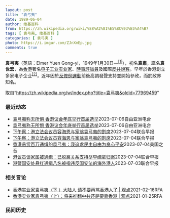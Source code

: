```yaml
---
layout: post
title: "袁弓夷"
date: 1989-06-04
author: 维基百科
from: https://zh.wikipedia.org/wiki/%E8%A2%81%E5%BC%93%E5%A4%B7
tags: [ 袁弓夷, 维基百科 ]
categories: [ 袁弓夷 ]
photo: https://i.imgur.com/ZJnXmEp.jpg
comments: true
---
```

<div class="mw-parser-output"><div id="noteTA-fe69cc4" class="noteTA"><div class="noteTA-group"><div data-noteta-group-source="module" data-noteta-group="地名"></div></div></div>

<p><b>袁弓夷</b>（英語：<span lang="en">Elmer Yuen Gong-yi</span>，1949年1月30日<span class="useeditintro" title="Template:BLP editintro">—</span><sup id="cite_ref-2" class="reference"><a href="#cite_note-2">[1]</a></sup>），初名<b>袁肅</b>，<a href="/wiki/%E8%AD%9C%E5%90%8D" title="譜名">譜名</a><b>袁世宏</b>，為<a href="/wiki/%E9%A6%99%E6%B8%AF" title="香港">香港</a>著名<a href="/wiki/%E7%94%B5%E5%AD%90%E5%B7%A5%E4%B8%9A" title="电子工业">电子工业</a><a href="/wiki/%E5%AF%A6%E6%A5%AD%E5%AE%B6" class="mw-redirect" title="實業家">实业家</a>、<a href="/wiki/%E6%99%82%E4%BA%8B%E8%A9%95%E8%AB%96%E5%93%A1" title="時事評論員">時事評論員</a>及國際<a href="/wiki/%E5%8F%8D%E5%85%B1" class="mw-redirect" title="反共">反共</a><a href="/wiki/%E6%B8%B8%E8%AF%B4%E9%9B%86%E5%9B%A2" title="游说集团">說客</a>。早年於香港創立多家电子企业<sup id="cite_ref-Yuen_family_3-0" class="reference"><a href="#cite_note-Yuen_family-3">[2]</a></sup>，近年因於<a href="/wiki/%E5%8F%8D%E4%BF%AE%E4%BE%8B%E9%81%8B%E5%8B%95" class="mw-redirect" title="反修例運動">反修例運動</a>前後高調發聲支持並開始參政，而於政界知名。
</p>
</div><!--esi <esi:include src="/esitest-fa8a495983347898/content" /> --><noscript><img src="//zh.wikipedia.org/wiki/Special:CentralAutoLogin/start?type=1x1" alt="" title="" width="1" height="1" style="border: none; position: absolute;"></noscript>
<div class="printfooter" data-nosnippet="">取自“<a dir="ltr" href="https://zh.wikipedia.org/w/index.php?title=袁弓夷&amp;oldid=77969459">https://zh.wikipedia.org/w/index.php?title=袁弓夷&amp;oldid=77969459</a>”</div><div id="recent-news"><h3>最近动态</h3><ul><li><a href="https://nodebe4.github.io/waimei/2023-07-06/%E8%A2%81%E5%BC%93%E5%A4%B7%E7%A7%B0%E6%97%A0%E6%89%80%E6%83%A7-%E9%A6%99%E6%B8%AF%E8%AE%AE%E4%BC%9A%E5%B9%B4%E5%BA%95%E4%B8%BE%E8%A1%8C%E9%A6%96%E5%B1%8A%E9%80%89%E4%B8%BE" title="袁弓夷称无所惧 香港议会年底举行首届选举—— 香港民主活动人士袁弓夷(右)和何良懋(左)正积极推动&quot;香港议会&quot;。袁弓夷对自己被通缉感到光荣，认为做了对的事情。 记者柳飞拍摄 ...">袁弓夷称无所惧 香港议会年底举行首届选举</a><time>2023-07-06</time><a class="tag">自由亚洲电台</a></li>
<li><a href="https://nodebe4.github.io/waimei/2023-07-06/%E8%A2%81%E5%BC%93%E5%A4%B7%E7%A7%B0%E6%97%A0%E6%89%80%E6%83%A7-%E9%A6%99%E6%B8%AF%E8%AE%AE%E4%BC%9A%E5%B9%B4%E5%BA%95%E4%B8%BE%E8%A1%8C%E9%A6%96%E5%B1%8A%E9%80%89%E4%B8%BE" title="袁弓夷称无所惧 香港议会年底举行首届选举—— 香港民主活动人士袁弓夷(右)和何良懋(左)正积极推动&quot;香港议会&quot;。袁弓夷对自己被通缉感到光荣，认为做了对的事情。 记者柳飞拍摄 ...">袁弓夷称无所惧 香港议会年底举行首届选举</a><time>2023-07-06</time><a class="tag">自由亚洲电台</a></li>
<li><a href="https://nodebe4.github.io/waimei/2023-07-04/%E4%B8%8B%E5%8D%88%E5%AF%9F-%E6%B8%AF%E7%AB%8B%E6%B3%95%E4%BC%9A%E8%AE%AE%E5%91%98%E5%AE%B9%E6%B5%B7%E6%81%A9%E4%B8%8E%E5%AE%B6%E7%BF%81%E8%A2%81%E5%BC%93%E5%A4%B7%E7%9A%84%E5%89%B2%E5%B8%AD" title="下午察：港立法会议员容海恩与家翁袁弓夷的割席—— 香港立法会议员容海恩（右一）2018年嫁入袁家，成为袁弓夷（左二）儿媳。（叶刘淑仪脸书） 香港警方首次悬红通缉被指违反《香港国安法》潜逃海外的港...">下午察：港立法会议员容海恩与家翁袁弓夷的割席</a><time>2023-07-04</time><a class="tag">联合早报</a></li>
<li><a href="https://nodebe4.github.io/waimei/2023-07-04/%E4%B8%8B%E5%8D%88%E5%AF%9F-%E6%B8%AF%E7%AB%8B%E6%B3%95%E4%BC%9A%E8%AE%AE%E5%91%98%E5%AE%B9%E6%B5%B7%E6%81%A9%E4%B8%8E%E5%AE%B6%E7%BF%81%E8%A2%81%E5%BC%93%E5%A4%B7%E7%9A%84%E5%89%B2%E5%B8%AD" title="下午察：港立法会议员容海恩与家翁袁弓夷的割席—— 香港立法会议员容海恩（右一）2018年嫁入袁家，成为袁弓夷（左二）儿媳。（叶刘淑仪脸书） 香港警方首次悬红通缉被指违反《香港国安法》潜逃海外的港...">下午察：港立法会议员容海恩与家翁袁弓夷的割席</a><time>2023-07-04</time><a class="tag">联合早报</a></li>
<li><a href="https://nodebe4.github.io/waimei/2023-07-04/%E9%A6%99%E6%B8%AF%E6%82%AC%E8%B5%8F%E7%99%BE%E4%B8%87%E9%80%9A%E7%BC%89%E7%9A%84%E8%A2%81%E5%BC%93%E5%A4%B7-%E6%88%91%E8%BF%BD%E6%B1%82%E6%B0%91%E4%B8%BB%E8%87%AA%E7%94%B1%E4%B8%BA%E8%89%AF%E5%BF%83%E5%B9%B3%E5%AE%89" title="香港悬赏百万通缉的袁弓夷：我追求民主自由为良心平安—— Tue, 04 Jul 2023 12:02:02 GMT 香港工商界人士、香港自由民主活动家、“香港议会”筹委会成员袁弓夷 香港政府主管...">香港悬赏百万通缉的袁弓夷：我追求民主自由为良心平安</a><time>2023-07-04</time><a class="tag">美国之音</a></li>
<li><a href="https://nodebe4.github.io/waimei/2023-07-04/%E6%B8%AF%E8%AE%AE%E5%91%98%E8%B0%88%E5%AE%B6%E5%B1%9E%E8%A2%AB%E9%80%9A%E7%BC%89-%E5%B7%B2%E8%84%B1%E7%A6%BB%E5%85%B3%E7%B3%BB%E6%94%AF%E6%8C%81%E5%B0%BD%E6%97%A9%E7%BC%89%E6%8B%BF%E5%BD%92%E6%A1%88" title="港议员谈家属被通缉：已脱离关系支持尽早缉拿归案—— 被香港特区政府通缉的企业家袁弓夷儿媳、香港立法会议员容海恩重申，自己已与袁弓夷脱离关系，并表示支持港府尽早将相关人士缉拿归案。 据网媒“香港0...">港议员谈家属被通缉：已脱离关系支持尽早缉拿归案</a><time>2023-07-04</time><a class="tag">联合早报</a></li>
<li><a href="https://nodebe4.github.io/waimei/2023-07-03/%E6%B8%AF%E8%AD%A6%E5%9B%BD%E5%AE%89%E5%A4%84%E6%82%AC%E7%BA%A2%E9%80%9A%E7%BC%89%E5%85%AB%E5%90%8D%E8%A2%AB%E6%8C%87%E8%BF%9D%E5%8F%8D%E5%9B%BD%E5%AE%89%E6%B3%95%E7%9A%84%E6%B5%B7%E5%A4%96%E6%B8%AF%E4%BA%BA" title="港警国安处悬红通缉八名被指违反国安法的海外港人—— 香港警方国安处星期一（7月3日）宣布悬红通缉名单，被通缉的八名海外港人任建峰（第一排左起）、袁弓夷、郭凤仪、郭荣铿、许智峰（第二排左起）、蒙兆...">港警国安处悬红通缉八名被指违反国安法的海外港人</a><time>2023-07-03</time><a class="tag">联合早报</a></li>
</ul></div><div id="open-opinion"><h3>相关言论</h3><ul><li><a href="https://nodebe4.github.io/opinion/2021-02-16/%E9%A6%99%E6%B8%AF%E5%AE%9E%E4%B8%9A%E5%AE%B6%E8%A2%81%E5%BC%93%E5%A4%B7-%E4%B8%8B-%E5%A4%A7%E9%99%86%E4%BA%BA-%E8%AF%B7%E4%B8%8D%E8%A6%81%E5%86%8D%E9%AA%82%E9%A6%99%E6%B8%AF%E4%BA%BA%E4%BA%86-%E8%A7%82%E7%82%B9/" title="自由亚洲电台">香港实业家袁弓夷（下 ）大陆人 请不要再骂香港人了 | 观点</a><time>2021-02-16</time><a class="tag">RFA</a></li>
<li><a href="https://nodebe4.github.io/opinion/2021-01-25/%E9%A6%99%E6%B8%AF%E5%AE%9E%E4%B8%9A%E5%AE%B6%E8%A2%81%E5%BC%93%E5%A4%B7-%E4%B8%8A-%E5%B0%86%E6%9D%A5%E6%8E%A8%E7%BF%BB%E4%B8%AD%E5%85%B1%E8%BF%98%E6%98%AF%E8%A6%81%E9%9D%A0%E9%A6%99%E6%B8%AF-%E8%A7%82%E7%82%B9/" title="自由亚洲电台">香港实业家袁弓夷（上）：将来推翻中共还是要靠香港 | 观点</a><time>2021-01-25</time><a class="tag">RFA</a></li>
</ul></div><div id="mjls-record"><h3>民间历史</h3><ul></ul></div>